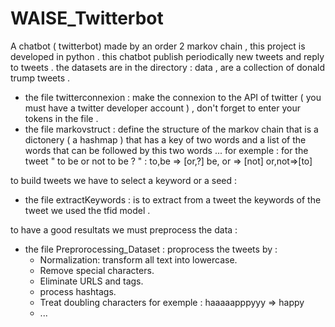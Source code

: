 # WAISE_Twitterbot

A chatbot ( twitterbot) made by an order 2  markov chain , 
this project is developed in python . 
this chatbot publish periodically new tweets and reply to tweets .
the datasets are in the directory : data , are a collection of donald trump tweets . 

- the file twitterconnexion : make the connexion to the API of twitter ( you must have a twitter  developer account ) , don't forget to enter your tokens in the file .
- the file markovstruct :  define the  structure of the markov chain that  is a dictonery ( a hashmap ) that has a key of two words and a list of the words that can be followed by this two words ... 
for exemple : 
 for the tweet " to be or not to be ? " : 
 to,be => [or,?]
 be, or => [not] 
 or,not=>[to]
 
 to build  tweets we have to select a keyword or a seed : 
  - the file extractKeywords : is to extract from a tweet the keywords of the tweet we used the tfid model .
 
 to have a good resultats we must preprocess the data : 
 - the file Preprorocessing_Dataset : proprocess the tweets by : 
     - Normalization: transform all text into lowercase.
     - Remove special characters.
     - Eliminate URLS and tags.
     - process hashtags. 
     - Treat doubling characters for exemple : haaaaapppyyy  => happy 
     - ... 
     


